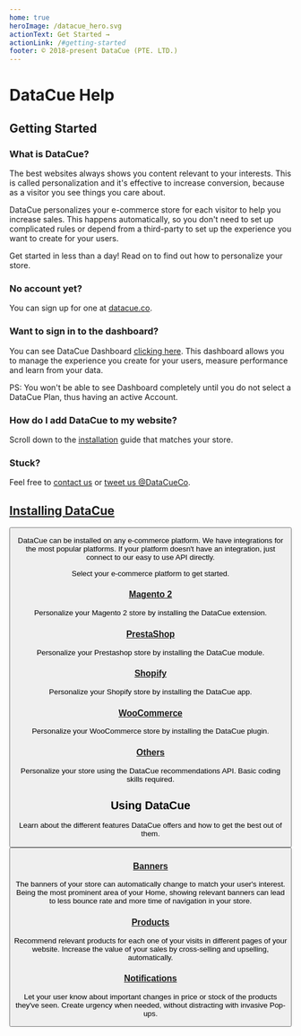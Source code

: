 ```yaml
---
home: true
heroImage: /datacue_hero.svg
actionText: Get Started →
actionLink: /#getting-started
footer: © 2018-present DataCue (PTE. LTD.)
---
```

# DataCue Help

## Getting Started

### What is DataCue?

The best websites always shows you content relevant to your interests. This is called personalization and it's effective to increase conversion, because as a visitor you see things you care about.

DataCue personalizes your e-commerce store for each visitor to help you increase sales. This happens automatically, so you don't need to set up complicated rules or depend from a third-party to set up the experience you want to create for your users.

Get started in less than a day! Read on to find out how to personalize your store.

### No account yet?

You can sign up for one at [datacue.co](https://app.datacue.co/en/sign-up).

### Want to sign in to the dashboard?

You can see DataCue Dashboard [clicking here](https://app.datacue.co/). This dashboard allows you to manage the experience you create for your users, measure performance and learn from your data.

PS: You won't be able to see Dashboard completely until you do not select a DataCue Plan, thus having an active Account.

### How do I add DataCue to my website?

Scroll down to the [installation](#installing-datacue) guide that matches your store.

### Stuck?

Feel free to [contact us](https://datacue.co/contact) or [tweet us @DataCueCo](https://twitter.com/datacueco).

## [Installing DataCue](/install)

<Button text="Installation Guide" link="/install" />

DataCue can be installed on any e-commerce platform. We have integrations for the most popular platforms. If your platform doesn't have an integration, just connect to our easy to use API directly.

Select your e-commerce platform to get started.

### [Magento 2](/install/magento)

Personalize your Magento 2 store by installing the DataCue extension.

### [PrestaShop](/install/prestashop/)

Personalize your Prestashop store by installing the DataCue module.

### [Shopify](/install/shopify/)

Personalize your Shopify store by installing the DataCue app.

### [WooCommerce](/install/woocommerce/)

Personalize your WooCommerce store by installing the DataCue plugin.

### [Others](/custom/)

Personalize your store using the DataCue recommendations API. Basic coding skills required.

## Using DataCue

Learn about the different features DataCue offers and how to get the best out of them.

<Button text="User Guide" link="/guide" />

### [Banners](/guide/banners)

The banners of your store can automatically change to match your user's interest. Being the most prominent area of your Home, showing relevant banners can lead to less bounce rate and more time of navigation in your store.

### [Products](/guide/products)

Recommend relevant products for each one of your visits in different pages of your website. Increase the value of your sales by cross-selling and upselling, automatically.

### [Notifications](/guide/notifications/)

Let your user know about important changes in price or stock of the products they've seen. Create urgency when needed, without distracting with invasive Pop-ups.